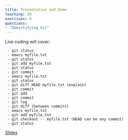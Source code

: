 ```yaml
---
title: Presentation and Demo
teaching: 20
exercises: 0
questions:
- "Demystifying Git"
---
```

Live coding will cover:

     - git status
     - emacs myfile.txt
     - git status
     - git add myfile.txt
     - git status
     - git commit
     - emacs myfile.txt
     - git status
     - git diff HEAD myfile.txt (explain)
     - git commit
     - git add
     - git commit
     - git log
     - git diff (between commits)
     - emacs myfile.txt
     - git add myfile.txt
     - git checkout -- myfile.txt (HEAD can be any commit)
     - git status

     
[Slides](https://github.com/bham-carpentries/2018-10-29-bham_git-novice/blob/gh-pages/_slides/SWCDemystifyingGit.pdf)
